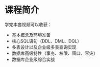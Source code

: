 # 课程简介

学完本套视频可以收获：

- 基本概念及环境准备
- 核心SQL语句（DDL、DML、DQL）
- 多表设计以及企业级多表查询实现
- 数据库高级特性（事务、权限、窗口、容灾）
- 数据库企业级综合实战